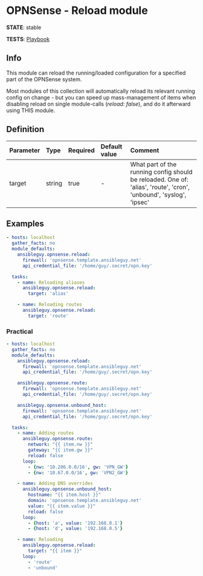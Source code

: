 # OPNSense - Reload module

**STATE**: stable

**TESTS**: [Playbook](https://github.com/ansibleguy/collection_opnsense/blob/stable/tests/reload.yml)

## Info

This module can reload the running/loaded configuration for a specified part of the OPNSense system.

Most modules of this collection will automatically reload its relevant running config on change - but you can speed up mass-management of items when disabling reload on single module-calls (_reload: false_), and do it afterward using THIS module.

## Definition

| Parameter | Type   | Required | Default value | Comment                                                                                                           |
|:----------|:-------|:---------|:--------------|:------------------------------------------------------------------------------------------------------------------|
| target      | string | true     | -             | What part of the running config should be reloaded. One of: 'alias', 'route', 'cron', 'unbound', 'syslog', 'ipsec' |

## Examples

```yaml
- hosts: localhost
  gather_facts: no
  module_defaults:
    ansibleguy.opnsense.reload:
      firewall: 'opnsense.template.ansibleguy.net'
      api_credential_file: '/home/guy/.secret/opn.key'

  tasks:
    - name: Reloading aliases
      ansibleguy.opnsense.reload:
        target: 'alias'

    - name: Reloading routes
      ansibleguy.opnsense.reload:
        target: 'route'
```

### Practical

```yaml
- hosts: localhost
  gather_facts: no
  module_defaults:
    ansibleguy.opnsense.reload:
      firewall: 'opnsense.template.ansibleguy.net'
      api_credential_file: '/home/guy/.secret/opn.key'

    ansibleguy.opnsense.route:
      firewall: 'opnsense.template.ansibleguy.net'
      api_credential_file: '/home/guy/.secret/opn.key'

    ansibleguy.opnsense.unbound_host:
      firewall: 'opnsense.template.ansibleguy.net'
      api_credential_file: '/home/guy/.secret/opn.key'

  tasks:
    - name: Adding routes
      ansibleguy.opnsense.route:
        network: "{{ item.nw }}"
        gateway: "{{ item.gw }}"
        reload: false
      loop:
        - {nw: '10.206.0.0/16', gw: 'VPN_GW'}
        - {nw: '10.67.0.0/16', gw: 'VPN2_GW'}

    - name: Adding DNS overrides
      ansibleguy.opnsense.unbound_host:
        hostname: "{{ item.host }}"
        domain: 'opnsense.template.ansibleguy.net'
        value: "{{ item.value }}"
        reload: false
      loop:
        - {host: 'a', value: '192.168.0.1'}
        - {host: 'd', value: '192.168.0.5'}

    - name: Reloading
      ansibleguy.opnsense.reload:
        target: "{{ item }}"
      loop:
        - 'route'
        - 'unbound'
```

